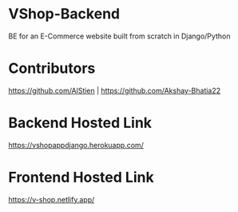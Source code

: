 # VShop-Backend
BE for an E-Commerce website built from scratch in Django/Python
# Contributors
https://github.com/AlStien | https://github.com/Akshay-Bhatia22
# Backend Hosted Link
https://vshopappdjango.herokuapp.com/
# Frontend Hosted Link
https://v-shop.netlify.app/

